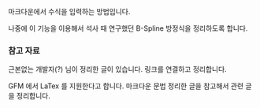 마크다운에서 수식을 입력하는 방법입니다.

나중에 이 기능을 이용해서 석사 때 연구했던 B-Spline 방정식을 정리하도록 합니다.

### 참고 자료

근본없는 개발자(?) 님이 정리한 글이 있습니다. 링크를 연결하고 정리합니다.

GFM 에서 LaTex 를 지원한다고 합니다. 마크다운 문법 정리한 글을 참고해서 관련 글을 정리합니다. 
